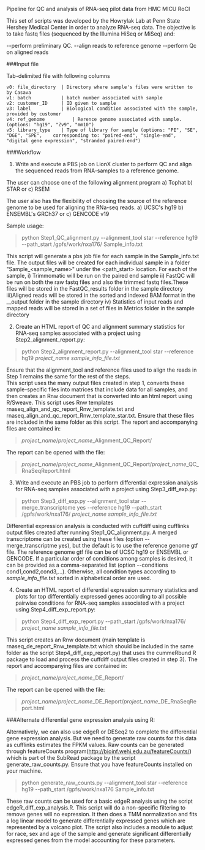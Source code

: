 Pipeline for QC and analysis of RNA-seq pilot data from HMC MICU RoCI

This set of scripts was developed by the Howrylak Lab at Penn State Hershey Medical Center in order to analyze RNA-seq data. The objective is to take fastq files (sequenced by the Illumina HiSeq or MiSeq) and: 

--perform preliminary QC.
--align reads to reference genome
--perform Qc on aligned reads

###Input file

Tab-delimited file with following columns

```
v0: file_directory  | Directory where sample's files were written to by Casava
v1: batch           | batch number associated with sample
v2: customer_ID     | ID given to sample 
v3: label           | Biological condition associated with the sample, provided by customer
v4: ref_genome  		| Rerence genome associated with sample. (options: "hg19", "Zv9", "mm10")
v5: library_type  	| Type of library for sample (options: "PE", "SE", "DGE", "SPE",	corresponding to: "paired-end", "single-end", "digital gene expression", "stranded paired-end")
```

###Workflow

1) Write and execute a PBS job on LionX cluster to perform QC and align the sequenced reads from RNA-samples to a reference genome. 

The user can choose one of the following alignment program
a) Tophat
b) STAR or
c) RSEM

The user also has the flexibility of choosing the source of the reference genome to be used for aligning the RNa-seq reads.
a) UCSC's hg19
b) ENSEMBL's GRCh37 or
c) GENCODE v19

Sample usage:

> python Step1_QC_alignment.py --alignment_tool star --reference hg19 --path_start /gpfs/work/nxa176/ Sample_info.txt

This script will generate a pbs job file for each sample in the Sample_info.txt file. The output files will be created for each individual sample in a folder "Sample_<sample_name>" under the <path_start> location. 
For each of the sample, 
  i) Trimmomatic will be run on the paired end sample 
  ii) FastQC will be run on both the raw fastq files and also the trimmed fastq files.These files will be stored in the     FastQC_results folder in the sample directory
  iii)Aligned reads will be stored in the sorted and indexed BAM format in the <aligner>_<reference>_output folder in the sample directory
  iv) Statistics of input reads and mapped reads will be stored in a set of files in Metrics folder in the sample directory

2) Create an HTML report of QC and alignment summary statistics for RNA-seq samples associated with a project using Step2_alignment_report.py:

> python Step2_alignment_report.py --alignment_tool star --reference hg19 <i>project_name</i> <i>sample_info_file.txt</i>

Ensure that the alignment_tool and reference files used to align the reads in Step 1 remains the same for the rest of the steps.	
This script uses the many output files created in step 1, converts these sample-specific files into matrices that include data for all samples, and then creates an Rnw document that is converted into an html report using R/Sweave. This script uses Rnw templates rnaseq_align_and_qc_report_Rnw_template.txt and rnaseq_align_and_qc_report_Rnw_template_star.txt. Ensure that these files are included in the same folder as this script.  The report and accompanying files are contained in:

> <i>project_name</i>/<i>project_name</i>_Alignment_QC_Report/

The report can be opened with the file:

> <i>project_name</i>/<i>project_name</i>_Alignment_QC_Report/<i>project_name</i>_QC_RnaSeqReport.html

3) Write and execute an PBS job to perform differential expression analysis for RNA-seq samples associated with a project using Step3_diff_exp.py:

> python Step3_diff_exp.py --alignment_tool star --merge_transcriptome yes --reference hg19 --path_start /gpfs/work/nxa176/  <i>project_name</i> <i>sample_info_file.txt</i>

Differential expression analysis is conducted with cuffdiff using cufflinks output files created after running Step1_QC_alignment.py. A merged transcriptome can be created using these files (option --merge_transcriptme yes), but the default is to use the reference genome gtf file. The reference genome gtf file can be of UCSC hg19 or ENSEMBL or GENCODE. 
If a particular order of conditions among samples is desired, it can be provided as a comma-separated list (option --conditions cond1,cond2,cond3,...). Otherwise, all condition types according to <i>sample_info_file.txt</i> sorted in alphabetical order are used.

4) Create an HTML report of differential expression summary statistics and plots for top differentially expressed genes according to all possible pairwise conditions for RNA-seq samples associated with a project using Step4_diff_exp_report.py:

> python Step4_diff_exp_report.py --path_start /gpfs/work/nxa176/ <i>project_name</i> <i>sample_info_file.txt</i>

This script creates an Rnw document (main template is rnaseq_de_report_Rnw_template.txt which should be included in the same folder as the script Step4_diff_exp_report.py) that uses the cummeRbund R package to load and process the cuffdiff output files created in step 3). The report and accompanying files are contained in:

> <i>project_name</i>/<i>project_name</i>_DE_Report/

The report can be opened with the file:

> <i>project_name</i>/<i>project_name</i>_DE_Report/<i>project_name</i>_DE_RnaSeqReport.html



###Alternate differential gene expression analysis using R:

Alternatively, we can also use edgeR or DESeq2 to complete the differential gene expression analysis. But we need to generate raw counts for this data as cufflinks estimates the FPKM values. 
Raw counts can be generated through featureCounts program(http://bioinf.wehi.edu.au/featureCounts/) which is part of the SubRead package by the script generate_raw_counts.py. Ensure that you have featureCounts installed on your machine.

> python generate_raw_counts.py --alignment_tool star --reference hg19 --path_start /gpfs/work/nxa176 Sample_info.txt

These raw counts can be used for a basic edgeR analysis using the script edgeR_diff_exp_analysis.R.  This script will do a non-specific filtering to remove genes will no expression. It then does a TMM normalization and fits a log linear model to generate differentially expressed genes which are represented by a volcano plot. The script also includes a module to adjust for race, sex and age of the sample and generate significant differentially expressed genes from the model accounting for these parameters. 
